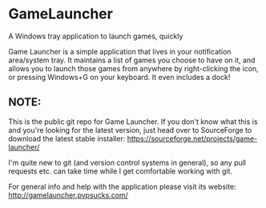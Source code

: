 GameLauncher
============
A Windows tray application to launch games, quickly

Game Launcher is a simple application that lives in your notification area/system tray. 
It maintains a list of games you choose to have on it, and allows you to launch those games
from anywhere by right-clicking the icon, or pressing Windows+G on your keyboard. 
It even includes a dock!

NOTE:
-----
This is the public git repo for Game Launcher. If you don't know what this is and you're
looking for the latest version, just head over to SourceForge to download the latest stable
installer: https://sourceforge.net/projects/game-launcher/

I'm quite new to git (and version control systems in general), so any pull requests etc. can
take time while I get comfortable working with git.

For general info and help with the application please visit its website:
http://gamelauncher.pvpsucks.com/
